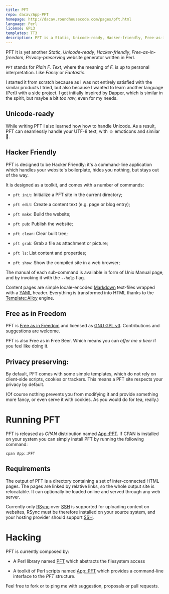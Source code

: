 ```yaml
---
title: PFT
repo: dacav/App-PFT
homepage: http://dacav.roundhousecode.com/pages/pft.html
language: Perl
license: GPL3
templates: TT3
description: PFT is a Static, Unicode-ready, Hacker-friendly, Free-as-in-freedom, Privacy-preserving website generator written in Perl.
---
```


PFT It is yet another _Static_, _Unicode-ready_, _Hacker-friendly_,
_Free-as-in-freedom_, _Privacy-preserving_ website generator written in
Perl.

`PFT` stands for *Plain F. Text*, where the meaning of *F.* is up to
personal interpretation. Like *Fancy* or *Fantastic*.

I started it from scratch because as I was not entirely satisfied with the
similar products I tried, but also because I wanted to learn another
language (Perl) with a side project. I got initially inspired by
[Dapper][], which is similar in the spirit, but maybe a bit *too raw*,
even for my needs.

## Unicode-ready

While writing PFT I also learned how how to handle Unicode. As a result,
PFT can seamlessly handle your UTF-8 text, with ☺ emoticons and
similar 💩.

## Hacker Friendly

PFT is designed to be Hacker Friendly: it's a command-line application
which handles your website's boilerplate, hides you nothing, but stays out
of the way.

It is designed as a toolkit, and comes with a number of commands:

* `pft init`: Initialize a PFT site in the current directory;

* `pft edit`: Create a content text (e.g. page or blog entry);

* `pft make`: Build the website;

* `pft pub`: Publish the website;

* `pft clean`: Clear built tree;

* `pft grab`: Grab a file as attachment or picture;

* `pft ls`: List content and properties;

* `pft show`: Show the compiled site in a web browser;

The manual of each sub-command is available in form of Unix Manual page,
and by invoking it with the `--help` flag.

Content pages are simple locale-encoded [Markdown][] text-files wrapped
with a [YAML][] header.  Everything is transformed into HTML thanks to the
[Template::Alloy][Alloy] engine. 

## Free as in Freedom

PFT is [Free as in Freedom][Free] and licensed as [GNU GPL v3][GPL3].
Contributions and suggestions are welcome.

PFT is also Free as in Free Beer. Which means you can *offer me a beer* if
you feel like doing it.

## Privacy preserving:

By default, PFT comes with some simple templates, which do not rely on
client-side scripts, cookies or trackers. This means a PFT site respects
your privacy by default.

(Of course nothing prevents you from modifying it and provide something
more fancy, or even serve it with cookies. As you would do for tea,
really.)

# Running PFT

PFT is released as *CPAN* distribution named [App::PFT][]. If CPAN is
installed on your system you can simply install PFT by running the
following command:

    cpan App::PFT

## Requirements

The output of PFT is a directory containing a set of inter-connected HTML
pages. The pages are linked by relative links, so the whole output site is
relocatable. It can optionally be loaded online and served through any web
server.

Currently only [RSync][] over [SSH][] is supported for uploading content
on websites, RSync must be therefore installed on your source system, and
your hosting provider should support [SSH][].

# Hacking

PFT is currently composed by:

- A Perl library named [PFT][github_pft] which abstracts the filesystem
  access

- A toolkit of Perl scripts named [App::PFT][github_app_pft] which
  provides a command-line interface to the _PFT_ structure.

Feel free to fork or to ping me with suggestion, proposals or pull
requests.

[App::PFT]: https://metacpan.org/release/App-PFT
[Static]: https://www.staticgen.com/
[Free]: https://en.wikipedia.org/wiki/Free_software_movement
[GPL3]: https://www.gnu.org/licenses/gpl.html
[Dapper]: https://www.staticgen.com/dapper
[Alloy]: https://metacpan.org/pod/Template::Alloy
[Markdown]: https://daringfireball.net/projects/markdown/
[YAML]: http://yaml.org/
[RSync]: https://rsync.samba.org/
[SSH]: http://www.openssh.com/
[CPAN]: http://cpan.org/
[github_pft]: https://github.com/dacav/pft
[github_app_pft]: https://github.com/dacav/app-pft
